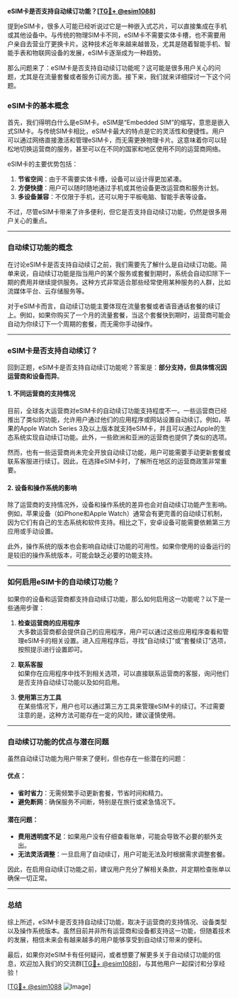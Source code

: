 **eSIM卡是否支持自动续订功能？[[TG💪+ @esim1088](https://t.me/s/esim1088)]**

提到eSIM卡，很多人可能已经听说过它是一种嵌入式芯片，可以直接集成在手机或其他设备中。与传统的物理SIM卡不同，eSIM卡不需要实体卡槽，也不需要用户亲自去营业厅更换卡片。这种技术近年来越来越普及，尤其是随着智能手机、智能手表和物联网设备的发展，eSIM卡逐渐成为一种趋势。

那么问题来了：eSIM卡是否支持自动续订功能呢？这可能是很多用户关心的问题，尤其是在流量套餐或者服务订阅方面。接下来，我们就来详细探讨一下这个问题。

### eSIM卡的基本概念

首先，我们得明白什么是eSIM卡。eSIM是“Embedded SIM”的缩写，意思是嵌入式SIM卡。与传统SIM卡相比，eSIM卡最大的特点是它的灵活性和便捷性。用户可以通过网络直接激活和管理eSIM卡，而无需更换物理卡片。这意味着你可以轻松地切换运营商的服务，甚至可以在不同的国家和地区使用不同的运营商网络。

eSIM卡的主要优势包括：

1. **节省空间**：由于不需要实体卡槽，设备可以设计得更加紧凑。
2. **方便快捷**：用户可以随时随地通过手机或其他设备更改运营商和服务计划。
3. **多设备兼容**：不仅限于手机，还可以用于平板电脑、智能手表等设备。

不过，尽管eSIM卡带来了许多便利，但它是否支持自动续订功能，仍然是很多用户关心的重点。

---

### 自动续订功能的概念

在讨论eSIM卡是否支持自动续订之前，我们需要先了解什么是自动续订功能。简单来说，自动续订功能是指当用户的某个服务或套餐到期时，系统会自动扣除下一期的费用并继续提供服务。这种方式非常适合那些经常使用某种服务的人群，比如流媒体平台、云存储服务等。

对于eSIM卡而言，自动续订功能主要体现在流量套餐或者语音通话套餐的续订上。例如，如果你购买了一个月的流量套餐，当这个套餐快到期时，运营商可能会自动为你续订下一个周期的套餐，而无需你手动操作。

---

### eSIM卡是否支持自动续订？

回到正题，eSIM卡是否支持自动续订功能呢？答案是：**部分支持，但具体情况因运营商和设备而异**。

#### 1. 不同运营商的支持情况

目前，全球各大运营商对eSIM卡的自动续订功能支持程度不一。一些运营商已经推出了类似的功能，允许用户通过他们的应用程序或网站设置自动续订。例如，苹果的Apple Watch Series 3及以上版本就支持eSIM卡，并且可以通过Apple的生态系统实现自动续订功能。此外，一些欧洲和亚洲的运营商也提供了类似的选项。

然而，也有一些运营商尚未完全开放自动续订功能，用户可能需要手动更新套餐或联系客服进行续订。因此，在选择eSIM卡时，了解所在地区的运营商政策非常重要。

#### 2. 设备和操作系统的影响

除了运营商的支持情况外，设备和操作系统的差异也会对自动续订功能产生影响。例如，苹果设备（如iPhone和Apple Watch）通常会有更完善的自动续订机制，因为它们有自己的生态系统和软件支持。相比之下，安卓设备可能需要依赖第三方应用或手动设置。

此外，操作系统的版本也会影响自动续订功能的可用性。如果你使用的设备运行的是较旧的操作系统版本，可能会缺乏必要的功能支持。

---

### 如何启用eSIM卡的自动续订功能？

如果你的设备和运营商都支持自动续订功能，那么如何启用这一功能呢？以下是一些通用步骤：

1. **检查运营商的应用程序**  
   大多数运营商都会提供自己的应用程序，用户可以通过这些应用程序查看和管理eSIM卡的相关设置。进入应用程序后，寻找“自动续订”或“套餐续订”选项，按照提示进行设置即可。

2. **联系客服**  
   如果你在应用程序中找不到相关选项，可以直接联系运营商的客服，询问他们是否支持自动续订功能以及如何启用。

3. **使用第三方工具**  
   在某些情况下，用户也可以通过第三方工具来管理eSIM卡的续订。不过需要注意的是，这种方法可能存在一定的风险，建议谨慎使用。

---

### 自动续订功能的优点与潜在问题

虽然自动续订功能为用户带来了便利，但也存在一些潜在的问题：

#### 优点：
- **省时省力**：无需频繁手动更新套餐，节省时间和精力。
- **避免断网**：确保服务不间断，特别是在旅行或紧急情况下。

#### 潜在问题：
- **费用透明度不足**：如果用户没有仔细查看账单，可能会导致不必要的额外支出。
- **无法灵活调整**：一旦启用了自动续订，用户可能无法及时根据需求调整套餐。

因此，在启用自动续订功能之前，建议用户充分了解相关条款，并定期检查账单以确保一切正常。

---

### 总结

综上所述，eSIM卡是否支持自动续订功能，取决于运营商的支持情况、设备类型以及操作系统版本。虽然目前并非所有运营商和设备都支持这一功能，但随着技术的发展，相信未来会有越来越多的用户能够享受到自动续订带来的便利。

最后，如果你对eSIM卡有任何疑问，或者想要了解更多关于自动续订功能的信息，欢迎加入我们的交流群[[TG💪+ @esim1088](https://t.me/s/esim1088)]，与其他用户一起探讨和分享经验！

[[TG💪+ @esim1088](https://t.me/s/esim1088) ![Image](https://i.postimg.cc/4NQfJmqS/Snipaste-2025-05-13-00-14-12.png)]
